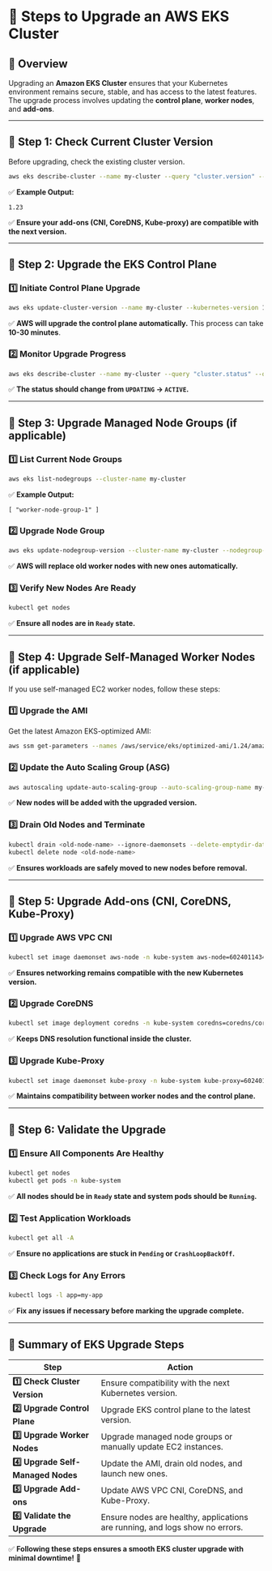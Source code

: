 # 📌 Steps to Upgrade an AWS EKS Cluster

## **🔹 Overview**
Upgrading an **Amazon EKS Cluster** ensures that your Kubernetes environment remains secure, stable, and has access to the latest features. The upgrade process involves updating the **control plane**, **worker nodes**, and **add-ons**.

---

## **🔹 Step 1: Check Current Cluster Version**
Before upgrading, check the existing cluster version.
```bash
aws eks describe-cluster --name my-cluster --query "cluster.version" --output text
```
✅ **Example Output:**
```
1.23
```
✅ **Ensure your add-ons (CNI, CoreDNS, Kube-proxy) are compatible with the next version.**

---

## **🔹 Step 2: Upgrade the EKS Control Plane**

### **1️⃣ Initiate Control Plane Upgrade**
```bash
aws eks update-cluster-version --name my-cluster --kubernetes-version 1.24
```
✅ **AWS will upgrade the control plane automatically.** This process can take **10-30 minutes**.

### **2️⃣ Monitor Upgrade Progress**
```bash
aws eks describe-cluster --name my-cluster --query "cluster.status" --output text
```
✅ **The status should change from `UPDATING` → `ACTIVE`.**

---

## **🔹 Step 3: Upgrade Managed Node Groups** (if applicable)

### **1️⃣ List Current Node Groups**
```bash
aws eks list-nodegroups --cluster-name my-cluster
```
✅ **Example Output:**
```
[ "worker-node-group-1" ]
```

### **2️⃣ Upgrade Node Group**
```bash
aws eks update-nodegroup-version --cluster-name my-cluster --nodegroup-name worker-node-group-1
```
✅ **AWS will replace old worker nodes with new ones automatically.**

### **3️⃣ Verify New Nodes Are Ready**
```bash
kubectl get nodes
```
✅ **Ensure all nodes are in `Ready` state.**

---

## **🔹 Step 4: Upgrade Self-Managed Worker Nodes** (if applicable)
If you use self-managed EC2 worker nodes, follow these steps:

### **1️⃣ Upgrade the AMI**
Get the latest Amazon EKS-optimized AMI:
```bash
aws ssm get-parameters --names /aws/service/eks/optimized-ami/1.24/amazon-linux-2/recommended/image_id --query "Parameters[0].Value"
```

### **2️⃣ Update the Auto Scaling Group (ASG)**
```bash
aws autoscaling update-auto-scaling-group --auto-scaling-group-name my-asg --launch-template "LaunchTemplateName=my-template,Version=2"
```
✅ **New nodes will be added with the upgraded version.**

### **3️⃣ Drain Old Nodes and Terminate**
```bash
kubectl drain <old-node-name> --ignore-daemonsets --delete-emptydir-data
kubectl delete node <old-node-name>
```
✅ **Ensures workloads are safely moved to new nodes before removal.**

---

## **🔹 Step 5: Upgrade Add-ons (CNI, CoreDNS, Kube-Proxy)**

### **1️⃣ Upgrade AWS VPC CNI**
```bash
kubectl set image daemonset aws-node -n kube-system aws-node=602401143452.dkr.ecr.us-east-1.amazonaws.com/amazon-k8s-cni:v1.12.2
```
✅ **Ensures networking remains compatible with the new Kubernetes version.**

### **2️⃣ Upgrade CoreDNS**
```bash
kubectl set image deployment coredns -n kube-system coredns=coredns/coredns:1.9.4
```
✅ **Keeps DNS resolution functional inside the cluster.**

### **3️⃣ Upgrade Kube-Proxy**
```bash
kubectl set image daemonset kube-proxy -n kube-system kube-proxy=602401143452.dkr.ecr.us-east-1.amazonaws.com/eks/kube-proxy:v1.24.0
```
✅ **Maintains compatibility between worker nodes and the control plane.**

---

## **🔹 Step 6: Validate the Upgrade**
### **1️⃣ Ensure All Components Are Healthy**
```bash
kubectl get nodes
kubectl get pods -n kube-system
```
✅ **All nodes should be in `Ready` state and system pods should be `Running`.**

### **2️⃣ Test Application Workloads**
```bash
kubectl get all -A
```
✅ **Ensure no applications are stuck in `Pending` or `CrashLoopBackOff`.**

### **3️⃣ Check Logs for Any Errors**
```bash
kubectl logs -l app=my-app
```
✅ **Fix any issues if necessary before marking the upgrade complete.**

---

## **🚀 Summary of EKS Upgrade Steps**
| **Step** | **Action** |
|---------|-----------|
| **1️⃣ Check Cluster Version** | Ensure compatibility with the next Kubernetes version. |
| **2️⃣ Upgrade Control Plane** | Upgrade EKS control plane to the latest version. |
| **3️⃣ Upgrade Worker Nodes** | Upgrade managed node groups or manually update EC2 instances. |
| **4️⃣ Upgrade Self-Managed Nodes** | Update the AMI, drain old nodes, and launch new ones. |
| **5️⃣ Upgrade Add-ons** | Update AWS VPC CNI, CoreDNS, and Kube-Proxy. |
| **6️⃣ Validate the Upgrade** | Ensure nodes are healthy, applications are running, and logs show no errors. |

✅ **Following these steps ensures a smooth EKS cluster upgrade with minimal downtime!** 🚀